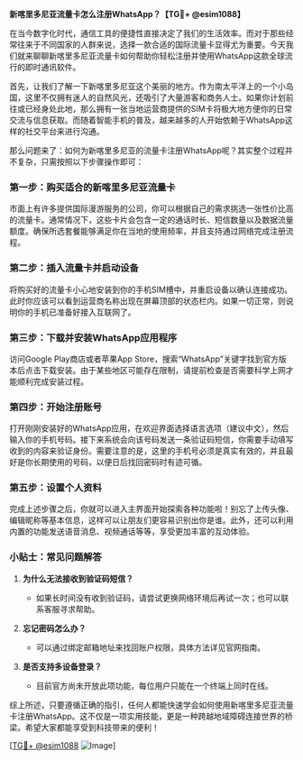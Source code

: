 **新喀里多尼亚流量卡怎么注册WhatsApp？【TG💪+ @esim1088】**

在当今数字化时代，通信工具的便捷性直接决定了我们的生活效率。而对于那些经常往来于不同国家的人群来说，选择一款合适的国际流量卡显得尤为重要。今天我们就来聊聊新喀里多尼亚流量卡如何帮助你轻松注册并使用WhatsApp这款全球流行的即时通讯软件。

首先，让我们了解一下新喀里多尼亚这个美丽的地方。作为南太平洋上的一个小岛国，这里不仅拥有迷人的自然风光，还吸引了大量游客和商务人士。如果你计划前往或已经身处此地，那么拥有一张当地运营商提供的SIM卡将极大地方便你的日常交流与信息获取。而随着智能手机的普及，越来越多的人开始依赖于WhatsApp这样的社交平台来进行沟通。

那么问题来了：如何为新喀里多尼亚的流量卡注册WhatsApp呢？其实整个过程并不复杂，只需按照以下步骤操作即可：

### 第一步：购买适合的新喀里多尼亚流量卡

市面上有许多提供国际漫游服务的公司，你可以根据自己的需求挑选一张性价比高的流量卡。通常情况下，这些卡片会包含一定的通话时长、短信数量以及数据流量额度。确保所选套餐能够满足你在当地的使用频率，并且支持通过网络完成注册流程。

### 第二步：插入流量卡并启动设备

将购买好的流量卡小心地安装到你的手机SIM槽中，并重启设备以确认连接成功。此时你应该可以看到运营商名称出现在屏幕顶部的状态栏内。如果一切正常，则说明你的手机已准备好接入互联网了。

### 第三步：下载并安装WhatsApp应用程序

访问Google Play商店或者苹果App Store，搜索“WhatsApp”关键字找到官方版本后点击下载安装。由于某些地区可能存在限制，请提前检查是否需要科学上网才能顺利完成安装过程。

### 第四步：开始注册账号

打开刚刚安装好的WhatsApp应用，在欢迎界面选择语言选项（建议中文），然后输入你的手机号码。接下来系统会向该号码发送一条验证码短信，你需要手动填写收到的内容来验证身份。需要注意的是，这里的手机号必须是真实有效的，并且最好是你长期使用的号码，以便日后找回密码时有迹可循。

### 第五步：设置个人资料

完成上述步骤之后，你就可以进入主界面开始探索各种功能啦！别忘了上传头像、编辑昵称等基本信息，这样可以让朋友们更容易识别出你是谁。此外，还可以利用内置的功能发送语音消息、视频通话等等，享受更加丰富的互动体验。

### 小贴士：常见问题解答

1. **为什么无法接收到验证码短信？**
   - 如果长时间没有收到验证码，请尝试更换网络环境后再试一次；也可以联系客服寻求帮助。
   
2. **忘记密码怎么办？**
   - 可以通过绑定邮箱地址来找回账户权限，具体方法详见官网指南。

3. **是否支持多设备登录？**
   - 目前官方尚未开放此项功能，每位用户只能在一个终端上同时在线。

综上所述，只要遵循正确的指引，任何人都能快速学会如何使用新喀里多尼亚流量卡注册WhatsApp。这不仅是一项实用技能，更是一种跨越地域障碍连接世界的桥梁。希望大家都能享受到科技带来的便利！

[[TG💪+ @esim1088](https://t.me/s/esim1088) ![Image](https://i.postimg.cc/4NQfJmqS/Snipaste-2025-05-13-00-14-12.png)]